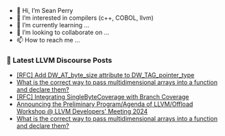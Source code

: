 - 👋 Hi, I’m Sean Perry
- 👀 I’m interested in compilers (c++, COBOL, llvm)
- 🌱 I’m currently learning ...
- 💞️ I’m looking to collaborate on ...
- 📫 How to reach me ...

<!---
s66perry/s66perry is a ✨ special ✨ repository because its `README.md` (this file) appears on your GitHub profile.
You can click the Preview link to take a look at your changes.
--->
### 📕 Latest LLVM Discourse Posts

<!-- DISCOURSE-LLVM:START -->
- [[RFC] Add DW_AT_byte_size attribute to DW_TAG_pointer_type](https://discourse.llvm.org/t/rfc-add-dw-at-byte-size-attribute-to-dw-tag-pointer-type/82485#post_5)
- [What is the correct way to pass multidimensional arrays into a function and declare them?](https://discourse.llvm.org/t/what-is-the-correct-way-to-pass-multidimensional-arrays-into-a-function-and-declare-them/82511#post_6)
- [[RFC] Integrating SingleByteCoverage with Branch Coverage](https://discourse.llvm.org/t/rfc-integrating-singlebytecoverage-with-branch-coverage/82492#post_4)
- [Announcing the Preliminary Program/Agenda of LLVM/Offload Workshop @ LLVM Developers&#39; Meeting 2024](https://discourse.llvm.org/t/announcing-the-preliminary-program-agenda-of-llvm-offload-workshop-llvm-developers-meeting-2024/82535#post_1)
- [What is the correct way to pass multidimensional arrays into a function and declare them?](https://discourse.llvm.org/t/what-is-the-correct-way-to-pass-multidimensional-arrays-into-a-function-and-declare-them/82511#post_5)
<!-- DISCOURSE-LLVM:END -->
